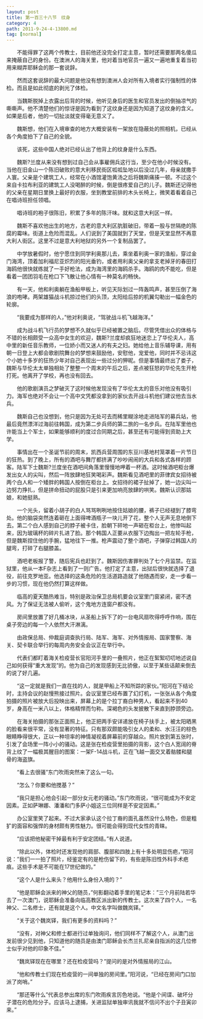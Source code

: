```yaml
---
layout: post
title: 第一百三十八节　纹身
category: 4
path: 2011-9-24-4-13800.md
tag: [normal]
---
```


　　不能得罪了这两个传教士，目前他还没完全打定主意，暂时还需要那两名傻瓜来掩蔽自己的身份。在澳洲人的海关里，他对着当地官员一遍又一遍地重复着当初用来糊弄耶稣会的那一套说辞。

　　然而这套说辞的最大问题是他没有想到澳洲人会对所有入境者实行强制性的体检。而且是如此彻底的剥光了体检。

　　当魏斯脱掉上衣露出后背的时候，他听见身后的医生和官员发出的倒抽凉气的嘶嘶声。他不清楚他们的惊讶是因为看到了这纹身还是因为知道了这纹身的含义。如果是后者，他的一切扯淡就变得毫无意义了。

　　魏斯想，他们在入境审查的地方大概安装有一架放在隐蔽处的照相机，已经从各个角度拍下了自己的全貌。

　　该死，这些中国人绝对已经认出了他背上的纹身是什么东西。

　　魏斯?兰度从来没有想到过自己会从事雇佣兵这行当，至少在他小时候没有。当他在旧金山一个陈旧破败的意大利移民街区呱呱坠地以后没过几年，母亲就撒手人寰。父亲是个建筑工人，经常在小酒馆灌饱黄汤之后将魏斯痛揍一顿。不过这个来自卡拉布利亚的建筑工人没喝醉的时候，倒是很疼爱自己的儿子。魏斯还记得他的父亲在星期日里换上最好的衣服，坐到教堂前排的木头长椅上，微笑着看着自己在唱诗班担任领唱。

　　唱诗班的袍子很陈旧，积累了多年的陈汗味。就和这意大利区一样。

　　魏斯不喜欢他出生的地方，古老的意大利区肮脏破旧，带着一股与世隔绝的陈腐的霉味。街道上危险而混乱。人们说到了美国就到了天堂，但是天堂显然不再意大利人街区。这里不过是意大利地狱的另外一个复制品罢了。

　　中学放暑假时，他宁愿住到同学利奥那儿去，乘坐着利奥一家的渔船，穿过金门海湾，顶着加利福尼亚炽烈的阳光垂钓，或者用利奥父亲的拿支老掉牙的春田打海鸥他很快就练就了一手好枪法，成为海湾里的海鸥杀手。海鸥的肉不能吃，但是看着一团团羽毛在枪口下飞散让他心情有一种莫名的畅快。

　　有一天，他和利奥躺在渔船甲板上，听见天际划过一阵轰鸣声，甚至压倒了海浪的咆哮。两架雄猫战斗机掠过他们的头顶，太阳给后掠的机翼勾勒出一幅金色的轮廓。

　　“我要成为那样的人，”他对利奥说，“驾驶战斗机飞越海洋。”

　　成为战斗机飞行员的梦想不久就似乎已经被置之脑后。尽管凭借出众的体格与不错的长相颇受一众高中女生的欢迎，魏斯?兰度却疯狂地迷恋上了华伦夫人，高中里的新任音乐教师，一位娇小而又迷人的有夫之妇。她给他上音乐辅导课，用有朝一日登上大都会歌剧院舞台的梦想来鼓励他，安慰他，宠爱他，同时并不忌讳这个小她十多岁的狂热少年对自己表现出一些过分的狎昵。但是事情最终出了娄子，魏斯与华伦太太单独相处了整整一个周末的午后之后，差点被狂怒的华伦先生开枪打死。他离开了学校，再也没有回去。

　　他的歌剧演员之梦破灭了这时候他发现没有了华伦太太的音乐对他没有吸引力。海军也绝对不会让一个高中文凭都没拿到的家伙去开战斗机他们建议他去当水兵。

　　魏斯自己也没想到，他只是因为无处可去而稀里糊涂地走进陆军的募兵站，他最后竟然漂洋过海前往韩国，成为第二步兵师的第二旅的一名步兵。在陆军里他也许能当上个军士，如果能够顺利的度过合同期之后，甚至还有可能得到资助上大学。

　　事情出在一个圣诞节前的周末，凯西兵营周围的东豆川基地村笼罩着一片节日的狂热。到了晚上，所有的酒吧与舞厅都挤满了吵吵闹闹的大兵和各式各样的顾客。陆军下士魏斯?兰度坐在酒吧间角落里慢慢地呷着一杯酒。这时候酒吧柜台爆发出女人的尖叫，然后一阵放肆地狂笑喝彩声。魏斯看见酒吧里的菲律宾女招待被两个白人和一个矮胖的韩国人按倒在柜台上。女招待的裙子扯掉了，她一边尖叫一边努力挣扎，但是拼命扭动的屁股只是引来更加响亮放肆的哄笑。魏斯认识那姑娘，和她挺熟。

　　一个光头，留着小胡子的白人骂骂咧咧地按住姑娘的腰，裤子已经褪到了膝弯处。他的脑袋突然连着砸在上面得啤酒瓶子一块儿开了花，整个人无声无息地倒下去。第二个白人感到自己的脖子被卡住，脸朝下砰地一声砸在柜台上，他惨叫起来，因为玻璃杯的碎片扎进了脸。那个韩国人正要从衣服下边掏出一把左轮手枪，但是魏斯捏住他的手腕，猛地往下一推。枪声震动了整个酒吧，子弹穿过韩国人的腿弯，打碎了右腿膝盖。

　　酒吧老板报了警，随后宪兵也赶到了。魏斯因伤害罪判处了七个月监禁。在监狱里，他从一本F杂志上看到了一则广告。他打定了主意，出狱后很快就选择了退役，前往克罗地亚。他选择的这条危险的生活道路造就了他随遇而安，走一步看一步的习惯，现在他仍然打算这样做。

　　临高的夏天酷热难当，特别是政治保卫总局机要会议室里门窗紧闭，密不透风。为了保证无法被人偷听，这个鬼地方连窗户都没有。

　　房间里放置了好几桶冰块，从圣船上拆下了的一台电风扇吹得呼呼作响，围在桌子旁边的每一个人依然大汗淋漓。

　　由政保总局、仲裁庭调查执行局、陆军、海军、对外情报局、国家警察、海关、契卡联合举行的每周内务安全会议正在举行中。

　　代表们都盯着海关检疫营长官阳河手里的一叠照片，他正在絮絮叨叨地述说自己如何获得“重大发现”的。他为自己的发现感到无比骄傲，以至于某些话颠来倒去的说了好几遍。

　　“这一定就是我们一直在找的人，就是甲船上不知所踪的家伙。”阳河在下结论时，主持会议的赵慢熊接过照片。会议室里已经布置了幻灯机，一张张从各个角度拍摄的照片被放大后投映出来，屏幕上的是个拉丁裔白种男人，看起来不到40岁，身高在一米八以上，体格精悍而匀称。深褐色的头发披散下来直到脖颈旁边。

　　在海关拍摄的那张正面照上，他正把两手安详递放在椅子扶手上，被太阳晒黑的脸看来很平常，没有显著的特征。只有那双颇能吸引女人的柔和、水汪汪的棕色眼睛睁得很大，正以一种坦率的神情凝视着屏幕前的穿越众。照片放到第五张时，引发了会场里一阵小小的骚动。这是张在检疫营里拍摄的背影，这个白人宽阔的脊背上纹了一幅极其醒目的图案：一架F-14战斗机，正在飞越一面交叉着骷髅和腿骨的海盗旗。

　　“看上去很骚”东门吹雨突然来了这么一句。

　　“怎么？你要和他搅基？”

　　“我只是担心他会引起一部分女元老的骚动。”东门吹雨说，“很可能成为不安定因素。正如萨琳娜、潘潘和门多萨小姐这三位同样是不安定因素。”

　　办公室里笑了起来。不过大家承认这个拉丁裔的面孔虽然没什么特色，但是粗犷的面容和强悍的身材颇有男性魅力。很可能会得到现代女性的青睐。

　　“应该把他秘密干掉最有利于安定团结。”有人说道。

　　“除此以外，体检时还发现他的肩部、腹部和四肢上有十多处明显伤疤，”阳河说：”我们一一拍了照片，经鉴定有的是枪伤留下的，有些是陈旧性外科手术疤痕。这些手术是不可能在17世纪做的。”

　　“这个人是什么来头？他用什么身份入境的？”

　　“他是耶稣会派来的神父的随员，”何影翻动着手里的笔记本：”三个月前陆若华去了一次澳门，说耶稣会准备向临高教区派出新的传教士。这次来了四个人，一名神父、二名修士，还有就是这个人。中文名字叫做魏岚铎。”

　　“关于这个魏岚铎，我们有更多的资料吗？”

　　“没有，对神父和修士都进行过单独询问，他们同样不了解这个人，从澳门出发前很少见到他，只知道他的随员是由澳门耶稣会长杰兰扎尼亲自指派的这几位修士似乎对他的印象不佳。”

　　“魏岚铎现在在哪里？还在检疫营吗？”提问的是对外情报局的江山。

　　“他和传教士们现在检疫营的一间单独的房间里。”阳河说，“已经在房间门口加派了岗哨。”

　　“那还等什么”代表总参出席的东门吹雨疾言厉色地说。“他是个间谍、破坏分子潜在的危险分子。应该马上逮捕，关进监狱单独审讯我就不信问不出个子丑寅卯来。”
